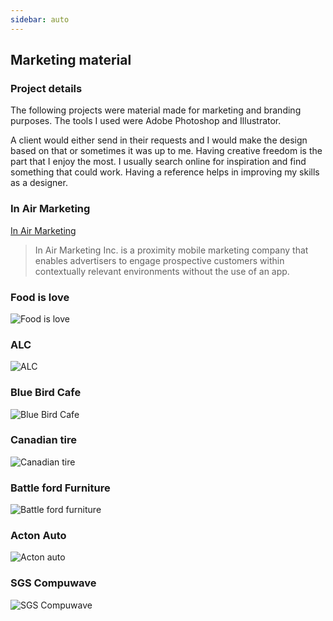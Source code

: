```yaml
---
sidebar: auto
---
```


## Marketing material

### Project details
The following projects were material made for marketing and branding purposes.  The tools I used were Adobe Photoshop and Illustrator. 

A client would either send in their requests and I would make the design based on that or sometimes it was up to me.  Having creative freedom is the part that I enjoy the most.  I usually search online for inspiration and find something that could work.  Having a reference helps in improving my skills as a designer. 


### In Air Marketing

[In Air Marketing](http://inairmarketing.com/)

>In Air Marketing Inc. is a proximity mobile marketing company that enables advertisers to engage prospective customers within contextually relevant environments without the use of an app.

### Food is love

![Food is love](/images/work/marketing-material/foodislove.jpg)

### ALC

![ALC](/images/work/marketing-material/ALC.png)

### Blue Bird Cafe 

![Blue Bird Cafe](/images/work/marketing-material/bluebird-cafe.jpg)

### Canadian tire

![Canadian tire](/images/work/marketing-material/canadian-tire.png)

### Battle ford Furniture

![Battle ford furniture](/images/work/marketing-material/furniture.png)

### Acton Auto

![Acton auto](/images/work/marketing-material/acton-auto.JPG)

### SGS Compuwave

![SGS Compuwave](/images/work/marketing-material/sgscompuwave.jpg)